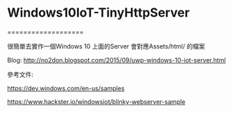 # Windows10IoT-TinyHttpServer
===================

很簡單去實作一個Windows 10 上面的Server
會對應Assets/html/ 的檔案

Blog: http://no2don.blogspot.com/2015/09/uwp-windows-10-iot-server.html

參考文件:

https://dev.windows.com/en-us/samples

https://www.hackster.io/windowsiot/blinky-webserver-sample
